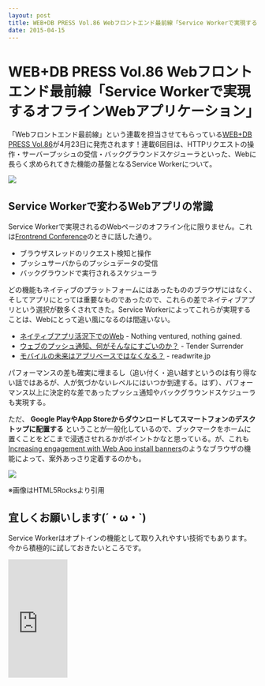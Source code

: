 ```yaml
---
layout: post
title: WEB+DB PRESS Vol.86 Webフロントエンド最前線「Service Workerで実現するオフラインWebアプリケーション」
date: 2015-04-15
---
```


# WEB+DB PRESS Vol.86 Webフロントエンド最前線「Service Workerで実現するオフラインWebアプリケーション」

「Webフロントエンド最前線」という連載を担当させてもらっている[WEB+DB PRESS Vol.86](http://gihyo.jp/magazine/wdpress/archive/2015/vol86)が4月23日に発売されます！連載6回目は、HTTPリクエストの操作・サーバープッシュの受信・バックグラウンドスケジューラといった、Webに長らく求められてきた機能の基盤となるService Workerについて。

![](/img/posts/wdpress-frontend-series-serviceworker/cover.jpg)

## Service Workerで変わるWebアプリの常識

Service Workerで実現されるのWebページのオフライン化に限りません。これは[Frontrend Conference](https://1000ch.net/posts/2015/frontrend-conference.html)のときに話した通り。

- ブラウザスレッドのリクエスト検知と操作
- プッシュサーバからのプッシュデータの受信
- バックグラウンドで実行されるスケジューラ

どの機能もネイティブのプラットフォームにはあったもののブラウザにはなく、そしてアプリにとっては重要なものであったので、これらの差でネイティブアプリという選択が数多くされてきた。Service Workerによってこれらが実現することは、Webにとって追い風になるのは間違いない。

- [ネイティブアプリ活況下でのWeb](http://takoratta.hatenablog.com/entry/2015/01/08/014826) - Nothing ventured, nothing gained.
- [ウェブのプッシュ通知、何がそんなにすごいのか？](https://blog.agektmr.com/2015/03/mobile-web-app.html) - Tender Surrender
- [モバイルの未来はアプリベースではなくなる？](http://readwrite.jp/archives/21714) - readwrite.jp

パフォーマンスの差も確実に埋まるし（追い付く・追い越すというのは有り得ない話ではあるが、人が気づかないレベルにはいつか到達する。はず）、パフォーマンス以上に決定的な差であったプッシュ通知やバックグラウンドスケジューラも実現する。

ただ、 **Google PlayやApp Storeからダウンロードしてスマートフォンのデスクトップに配置する** ということが一般化しているので、ブックマークをホームに置くことをどこまで浸透させれるかがポイントかなと思っている。が、これも[Increasing engagement with Web App install banners](http://updates.html5rocks.com/2015/03/increasing-engagement-with-app-install-banners-in-chrome-for-android)のようなブラウザの機能によって、案外あっさり定着するのかも。

![](http://updates.html5rocks.com/assets/2015-03-03/add-to-home-screen-9f848df296e9e17100d68ef9aea43d69.gif)

※画像はHTML5Rocksより引用

## 宜しくお願いします(´・ω・`)

Service Workerはオプトインの機能として取り入れやすい技術でもあります。今から積極的に試しておきたいところです。

<iframe src="https://rcm-fe.amazon-adsystem.com/e/cm?t=1000ch-22&o=9&p=8&l=as1&asins=4774172480&ref=qf_sp_asin_til&fc1=000000&IS2=1&lt1=_blank&m=amazon&lc1=0000FF&bc1=000000&bg1=FFFFFF&f=ifr" style="width:120px;height:240px;" scrolling="no" marginwidth="0" marginheight="0" frameborder="0"></iframe>